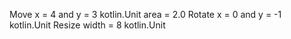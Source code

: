 Move x = 4 and y = 3
kotlin.Unit
area = 2.0
Rotate x = 0 and y = -1
kotlin.Unit
Resize width = 8
kotlin.Unit
